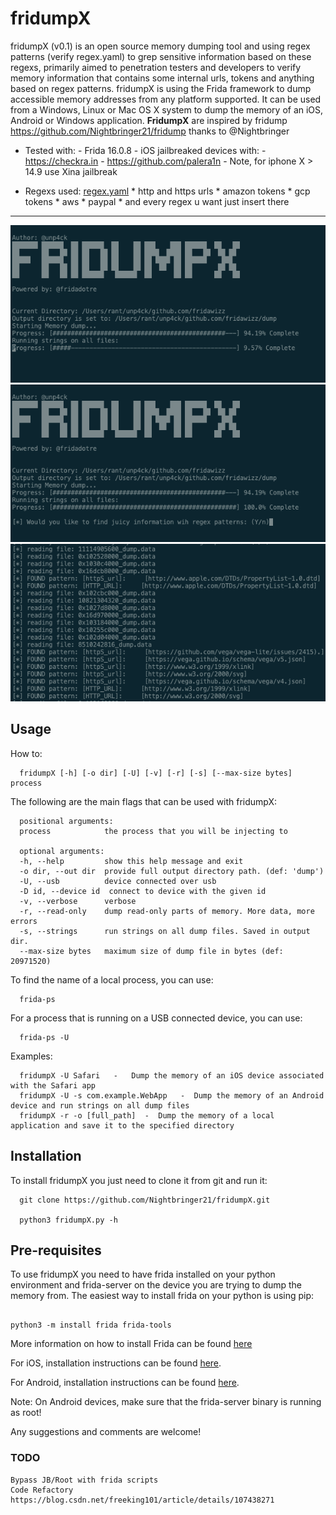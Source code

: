 # fridumpX
fridumpX (v0.1) is an open source memory dumping tool and using regex patterns (verify regex.yaml) to grep sensitive information based on these regexs, primarily aimed to penetration testers and developers to verify memory information that contains some internal urls, tokens and anything based on regex patterns. fridumpX is using the Frida framework to dump accessible memory addresses from any platform supported. It can be used from a Windows, Linux or Mac OS X system to dump the memory of an iOS, Android or Windows application. **FridumpX** are inspired by fridump 
https://github.com/Nightbringer21/fridump thanks to @Nightbringer


* Tested with:
      - Frida 16.0.8
      - iOS jailbreaked devices with: 
            - https://checkra.in
            - https://github.com/palera1n
            - Note, for iphone X > 14.9 use Xina jailbreak


* Regexs used:
      [regex.yaml](regex.yaml)
      * http and https urls
      * amazon tokens
      * gcp tokens
      * aws 
      * paypal
      * and every regex u want just insert there

---


![fridumpX.png](fridumpX.png)
![fridumpX.png](fridumpX1.png)
![fridumpX.png](fridumpX2.png)


Usage
---

How to:

      fridumpX [-h] [-o dir] [-U] [-v] [-r] [-s] [--max-size bytes] process

The following are the main flags that can be used with fridumpX:

      positional arguments:
      process            the process that you will be injecting to

      optional arguments:
      -h, --help         show this help message and exit
      -o dir, --out dir  provide full output directory path. (def: 'dump')
      -U, --usb          device connected over usb
      -D id, --device id  connect to device with the given id
      -v, --verbose      verbose
      -r, --read-only    dump read-only parts of memory. More data, more errors
      -s, --strings      run strings on all dump files. Saved in output dir.
      --max-size bytes   maximum size of dump file in bytes (def: 20971520)

To find the name of a local process, you can use:

      frida-ps
For a process that is running on a USB connected device, you can use:

      frida-ps -U

Examples:

      fridumpX -U Safari   -   Dump the memory of an iOS device associated with the Safari app
      fridumpX -U -s com.example.WebApp   -  Dump the memory of an Android device and run strings on all dump files
      fridumpX -r -o [full_path]  -  Dump the memory of a local application and save it to the specified directory
      
Installation
---
To install fridumpX you just need to clone it from git and run it:

      git clone https://github.com/Nightbringer21/fridumpX.git
            
      python3 fridumpX.py -h
            
Pre-requisites
---
To use fridumpX you need to have frida installed on your python environment and frida-server on the device you are trying to dump the memory from.
The easiest way to install frida on your python is using pip:

```

python3 -m install frida frida-tools

```
    
More information on how to install Frida can be found [here](http://www.frida.re/docs/installation/)

For iOS, installation instructions can be found [here](http://www.frida.re/docs/ios/).

For Android, installation instructions can be found [here](http://www.frida.re/docs/android/).

Note: On Android devices, make sure that the frida-server binary is running as root!

Any suggestions and comments are welcome!


### TODO

```
Bypass JB/Root with frida scripts
Code Refactory
https://blog.csdn.net/freeking101/article/details/107438271
```
